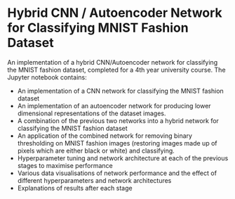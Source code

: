 # Hybrid CNN / Autoencoder Network for Classifying MNIST Fashion Dataset
An implementation of a hybrid CNN/Autoencoder network for classifying the MNIST fashion dataset, completed for a 4th year university course.
The Jupyter notebook contains:
* An implementation of a CNN network for classifying the MNIST fashion dataset
* An implementation of an autoencoder network for producing lower dimensional representations of the dataset images.
* A combination of the previous two networks into a hybrid network for classifying the MNIST fashion dataset
* An application of the combined network for removing binary thresholding on MNIST fashion images (restoring images made up of pixels which are either black or white) and classifying.
* Hyperparameter tuning and network architecture at each of the previous stages to maximise performance
* Various data visualisations of network performance and the effect of different hyperparameters and network architectures
* Explanations of results after each stage
